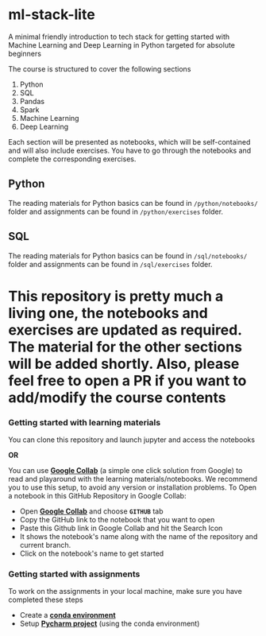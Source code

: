 # ml-stack-lite

A minimal friendly introduction to tech stack for getting started with Machine Learning and Deep Learning in Python targeted for absolute beginners

The course is structured to cover the following sections

1.	Python
2.	SQL
3.	Pandas
4.	Spark
5.	Machine Learning
6.	Deep Learning


Each section will be presented as notebooks, which will be self-contained and will also include exercises. You have to go through the notebooks and complete the corresponding exercises.


## Python

The reading materials for Python basics can be found in `/python/notebooks/` folder and assignments can be found in `/python/exercises` folder.

## SQL

The reading materials for Python basics can be found in `/sql/notebooks/` folder and assignments can be found in `/sql/exercises` folder.

# **This repository is pretty much a living one, the notebooks and exercises are updated as required. The material for the other sections will be added shortly. Also, please feel free to open a PR if you want to add/modify the course contents**

### Getting started with learning materials

You can clone this repository and launch jupyter and access the notebooks

**OR**

You can use **[Google Collab](https://colab.research.google.com/)** (a simple one click solution from Google) to read and playaround with the learning materials/notebooks. We recommend you to use this setup, to avoid any version or installation problems. To Open a notebook in this GitHub Repository in Google Collab:

* Open **[Google Collab](https://colab.research.google.com/)** and choose **`GITHUB`** tab
* Copy the GitHub link to the notebook that you want to open 
 * Paste this Github link in Google Collab and hit the Search Icon
 * It shows the notebook's name along with the name of the repository and current branch. 
 * Click on the notebook's name to get started 
 
### Getting started with assignments
To work on the assignments in your local machine, make sure you have completed these steps
* Create a **[conda environment](https://conda.io/docs/user-guide/tasks/manage-environments.html#creating-an-environment-with-commands)**
* Setup **[Pycharm project](https://medium.com/infinity-aka-aseem/how-to-setup-pycharm-with-an-anaconda-virtual-environment-already-created-fb927bacbe61)** (using the conda environment)

